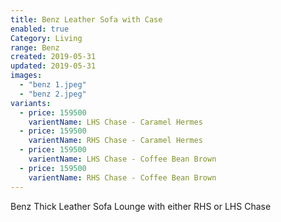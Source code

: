 ```yaml
---
title: Benz Leather Sofa with Case
enabled: true
Category: Living
range: Benz
created: 2019-05-31
updated: 2019-05-31
images:
  - "benz 1.jpeg"
  - "benz 2.jpeg"
variants:
  - price: 159500
    varientName: LHS Chase - Caramel Hermes
  - price: 159500
    varientName: RHS Chase - Caramel Hermes
  - price: 159500
    varientName: LHS Chase - Coffee Bean Brown
  - price: 159500
    varientName: RHS Chase - Coffee Bean Brown
---
```


Benz Thick Leather Sofa Lounge with either RHS or LHS Chase